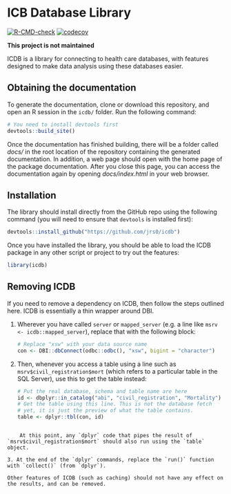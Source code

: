 
<!-- README.md is generated from README.Rmd. Please edit that file -->

# ICB Database Library

<!-- badges: start -->

[![R-CMD-check](https://github.com/jrs0/icdb/actions/workflows/R-CMD-check.yaml/badge.svg)](https://github.com/jrs0/icdb/actions/workflows/R-CMD-check.yaml)
[![codecov](https://codecov.io/gh/jrs0/icdb/branch/main/graph/badge.svg?token=VXGD77WTZI)](https://codecov.io/gh/jrs0/icdb)
<!-- badges: end -->

**This project is not maintained**

ICDB is a library for connecting to health care databases, with features
designed to make data analysis using these databases easier.

## Obtaining the documentation

To generate the documentation, clone or download this repository, and
open an R session in the `icdb/` folder. Run the following command:

``` r
# You need to install devtools first
devtools::build_site()
```

Once the documentation has finished building, there will be a folder
called *docs/* in the root location of the repository containing the
generated documentation. In addition, a web page should open with the
home page of the package documentation. After you close this page, you
can access the documentation again by opening *docs/index.html* in your
web browser.

## Installation

The library should install directly from the GitHub repo using the
following command (you will need to ensure that `devtools` is installed
first):

``` r
devtools::install_github("https://github.com/jrs0/icdb")
```

Once you have installed the library, you should be able to load the ICDB
package in any other script or project to try out the features:

``` r
library(icdb)
```

## Removing ICDB

If you need to remove a dependency on ICDB, then follow the steps outlined here. ICDB is essentially a thin wrapper around DBI. 

1. Wherever you have called `server` or `mapped_server` (e.g. a line like `msrv <- icdb::mapped_server`), replace that with the following block:

    ```r
    # Replace "xsw" with your data source name
    con <- DBI::dbConnect(odbc::odbc(), "xsw", bigint = "character")
    ```

2. Then, whenever you access a table using a line such as `msrv$civil_registration$mort` (which refers to a particular table in the SQL Server), use this to get the table instead:

    ```r
    # Put the real database, schema and table name are here
    id <- dbplyr::in_catalog("abi", "civil_registration", "Mortality")
    # Get the table using this line. This is not the database fetch
    # yet, it is just the preview of what the table contains.
    table <- dplyr::tbl(con, id)
```

    At this point, any `dplyr` code that pipes the result of `msrv$civil_registration$mort` should also run using the `table` object.

3. At the end of the `dplyr` commands, replace the `run()` function with `collect()` (from `dplyr`).

Other features of ICDB (such as caching) should not have any effect on the results, and can be removed. 